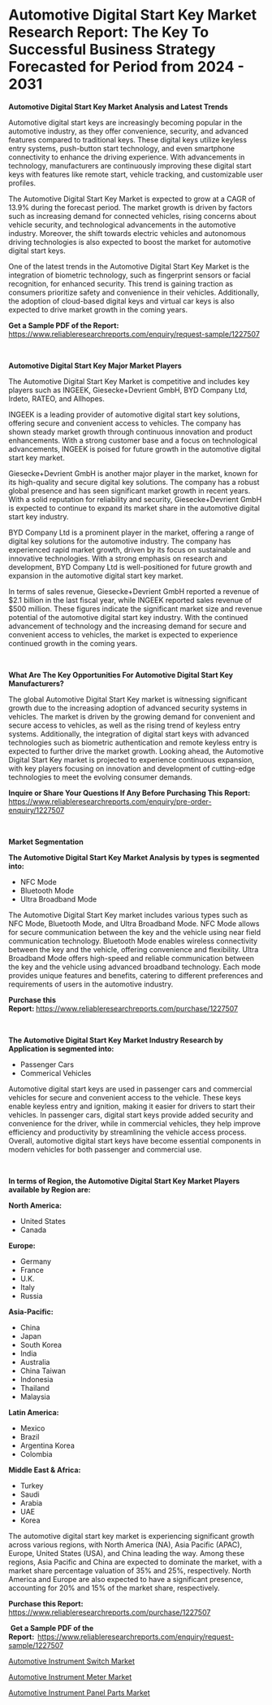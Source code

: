 <p><h1>Automotive Digital Start Key Market Research Report: The Key To Successful Business Strategy Forecasted for Period from 2024 - 2031</h1></p><p><strong>Automotive Digital Start Key Market Analysis and Latest Trends</strong></p>
<p><p>Automotive digital start keys are increasingly becoming popular in the automotive industry, as they offer convenience, security, and advanced features compared to traditional keys. These digital keys utilize keyless entry systems, push-button start technology, and even smartphone connectivity to enhance the driving experience. With advancements in technology, manufacturers are continuously improving these digital start keys with features like remote start, vehicle tracking, and customizable user profiles.</p><p>The Automotive Digital Start Key Market is expected to grow at a CAGR of 13.9% during the forecast period. The market growth is driven by factors such as increasing demand for connected vehicles, rising concerns about vehicle security, and technological advancements in the automotive industry. Moreover, the shift towards electric vehicles and autonomous driving technologies is also expected to boost the market for automotive digital start keys.</p><p>One of the latest trends in the Automotive Digital Start Key Market is the integration of biometric technology, such as fingerprint sensors or facial recognition, for enhanced security. This trend is gaining traction as consumers prioritize safety and convenience in their vehicles. Additionally, the adoption of cloud-based digital keys and virtual car keys is also expected to drive market growth in the coming years.</p></p>
<p><strong>Get a Sample PDF of the Report:&nbsp;</strong> <a href="https://www.reliableresearchreports.com/enquiry/request-sample/1227507">https://www.reliableresearchreports.com/enquiry/request-sample/1227507</a></p>
<p>&nbsp;</p>
<p><strong>Automotive Digital Start Key Major Market Players</strong></p>
<p><p>The Automotive Digital Start Key Market is competitive and includes key players such as INGEEK, Giesecke+Devrient GmbH, BYD Company Ltd, Irdeto, RATEO, and Allhopes.</p><p>INGEEK is a leading provider of automotive digital start key solutions, offering secure and convenient access to vehicles. The company has shown steady market growth through continuous innovation and product enhancements. With a strong customer base and a focus on technological advancements, INGEEK is poised for future growth in the automotive digital start key market.</p><p>Giesecke+Devrient GmbH is another major player in the market, known for its high-quality and secure digital key solutions. The company has a robust global presence and has seen significant market growth in recent years. With a solid reputation for reliability and security, Giesecke+Devrient GmbH is expected to continue to expand its market share in the automotive digital start key industry.</p><p>BYD Company Ltd is a prominent player in the market, offering a range of digital key solutions for the automotive industry. The company has experienced rapid market growth, driven by its focus on sustainable and innovative technologies. With a strong emphasis on research and development, BYD Company Ltd is well-positioned for future growth and expansion in the automotive digital start key market.</p><p>In terms of sales revenue, Giesecke+Devrient GmbH reported a revenue of $2.1 billion in the last fiscal year, while INGEEK reported sales revenue of $500 million. These figures indicate the significant market size and revenue potential of the automotive digital start key industry. With the continued advancement of technology and the increasing demand for secure and convenient access to vehicles, the market is expected to experience continued growth in the coming years.</p></p>
<p>&nbsp;</p>
<p><strong>What Are The Key Opportunities For Automotive Digital Start Key Manufacturers?</strong></p>
<p><p>The global Automotive Digital Start Key market is witnessing significant growth due to the increasing adoption of advanced security systems in vehicles. The market is driven by the growing demand for convenient and secure access to vehicles, as well as the rising trend of keyless entry systems. Additionally, the integration of digital start keys with advanced technologies such as biometric authentication and remote keyless entry is expected to further drive the market growth. Looking ahead, the Automotive Digital Start Key market is projected to experience continuous expansion, with key players focusing on innovation and development of cutting-edge technologies to meet the evolving consumer demands.</p></p>
<p><strong>Inquire or Share Your Questions If Any Before Purchasing This Report:</strong> <a href="https://www.reliableresearchreports.com/enquiry/pre-order-enquiry/1227507">https://www.reliableresearchreports.com/enquiry/pre-order-enquiry/1227507</a></p>
<p>&nbsp;</p>
<p><strong>Market Segmentation</strong></p>
<p><strong>The Automotive Digital Start Key Market Analysis by types is segmented into:</strong></p>
<p><ul><li>NFC Mode</li><li>Bluetooth Mode</li><li>Ultra Broadband Mode</li></ul></p>
<p><p>The Automotive Digital Start Key market includes various types such as NFC Mode, Bluetooth Mode, and Ultra Broadband Mode. NFC Mode allows for secure communication between the key and the vehicle using near field communication technology. Bluetooth Mode enables wireless connectivity between the key and the vehicle, offering convenience and flexibility. Ultra Broadband Mode offers high-speed and reliable communication between the key and the vehicle using advanced broadband technology. Each mode provides unique features and benefits, catering to different preferences and requirements of users in the automotive industry.</p></p>
<p><strong>Purchase this Report:&nbsp;</strong><a href="https://www.reliableresearchreports.com/purchase/1227507">https://www.reliableresearchreports.com/purchase/1227507</a></p>
<p>&nbsp;</p>
<p><strong>The Automotive Digital Start Key Market Industry Research by Application is segmented into:</strong></p>
<p><ul><li>Passenger Cars</li><li>Commerical Vehicles</li></ul></p>
<p><p>Automotive digital start keys are used in passenger cars and commercial vehicles for secure and convenient access to the vehicle. These keys enable keyless entry and ignition, making it easier for drivers to start their vehicles. In passenger cars, digital start keys provide added security and convenience for the driver, while in commercial vehicles, they help improve efficiency and productivity by streamlining the vehicle access process. Overall, automotive digital start keys have become essential components in modern vehicles for both passenger and commercial use.</p></p>
<p>&nbsp;</p>
<p><strong>In terms of Region, the Automotive Digital Start Key Market Players available by Region are:</strong></p>
<p>
    <p> <strong> North America: </strong>
        <ul>
            <li>United States</li>
            <li>Canada</li>
        </ul>
        </p> 
    <p> <strong> Europe: </strong>
        <ul>
            <li>Germany</li>
            <li>France</li>
            <li>U.K.</li>
            <li>Italy</li>
            <li>Russia</li>
        </ul>
        </p> 
    <p> <strong> Asia-Pacific: </strong>
        <ul>
            <li>China</li>
            <li>Japan</li>
            <li>South Korea</li>
            <li>India</li>
            <li>Australia</li>
            <li>China Taiwan</li>
            <li>Indonesia</li>
            <li>Thailand</li>
            <li>Malaysia</li>
        </ul>
        </p> 
    <p> <strong> Latin America: </strong>
        <ul>
            <li>Mexico</li>
            <li>Brazil</li>
            <li>Argentina Korea</li>
            <li>Colombia</li>
        </ul>
        </p> 
    <p> <strong> Middle East & Africa: </strong>
        <ul>
            <li>Turkey</li>
            <li>Saudi</li>
            <li>Arabia</li>
            <li>UAE</li>
            <li>Korea</li>
        </ul>
    </p>
    </p>
<p><p>The automotive digital start key market is experiencing significant growth across various regions, with North America (NA), Asia Pacific (APAC), Europe, United States (USA), and China leading the way. Among these regions, Asia Pacific and China are expected to dominate the market, with a market share percentage valuation of 35% and 25%, respectively. North America and Europe are also expected to have a significant presence, accounting for 20% and 15% of the market share, respectively.</p></p>
<p><strong>Purchase this Report: </strong><a href="https://www.reliableresearchreports.com/purchase/1227507">https://www.reliableresearchreports.com/purchase/1227507</a></p>
<p>&nbsp;<strong>Get a Sample PDF of the Report:&nbsp;&nbsp;</strong><a href="https://www.reliableresearchreports.com/enquiry/request-sample/1227507">https://www.reliableresearchreports.com/enquiry/request-sample/1227507</a></p>
<p><strong></strong></p>
<p><p><a href="https://view.publitas.com/reportprime-1/automotive-instrument-switch-market-offer-valuable-insights-into-market-size-market-share-market-trends-and-projections-spanning-from-2023-to-2030/">Automotive Instrument Switch Market</a></p><p><a href="https://view.publitas.com/reportprime-1/automotive-instrument-meter-market-size-market-trends-and-growth-outlook-forecasted-for-period-from-2023-to-2030/">Automotive Instrument Meter Market</a></p><p><a href="https://view.publitas.com/reportprime-1/automotive-instrument-panel-parts-market-size-growth-outlook-from-2023-to-2030-projecting-at-markets-trends-analysis-by-application-regional-outlook-and-revenue/">Automotive Instrument Panel Parts Market</a></p></p>